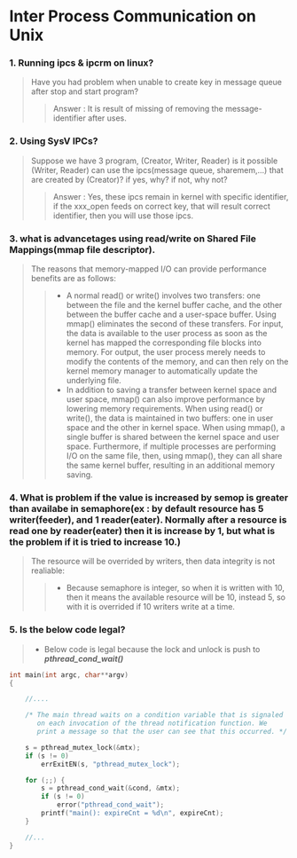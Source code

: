 # Inter Process Communication on Unix

### 1. Running ipcs & ipcrm on linux?
> Have you had problem when unable to create key in message queue after stop and start program?
>> Answer : It is result of missing of removing the message-identifier after uses.

### 2. Using SysV IPCs?
> Suppose we have 3 program, (Creator, Writer, Reader) is it possible (Writer, Reader) can use the ipcs(message queue, sharemem,...) that are created by (Creator)? if yes, why? if not, why not?
>> Answer : Yes, these ipcs remain in kernel with specific identifier, if the xxx_open feeds on correct key, that will result correct identifier, then you will use those ipcs.

### 3. what is advancetages using read/write on **Shared File Mappings**(mmap file descriptor).
> The reasons that memory-mapped I/O can provide performance benefits are as
follows:
>> - A normal read() or write() involves two transfers: one between the file and the kernel buffer cache, and the other between the buffer cache and a user-space buffer. Using mmap() eliminates the second of these transfers. For input, the data is available to the user process as soon as the kernel has mapped the corresponding file blocks into memory. For output, the user process merely needs to modify the contents of the memory, and can then rely on the kernel memory manager to automatically update the underlying file.
>> - In addition to saving a transfer between kernel space and user space, mmap() can also improve performance by lowering memory requirements. When using read() or write(), the data is maintained in two buffers: one in user space and the other in kernel space. When using mmap(), a single buffer is shared between the kernel space and user space. Furthermore, if multiple processes are performing I/O on the same file, then, using mmap(), they can all share the same kernel buffer, resulting in an additional memory saving.

### 4. What is problem if the value is increased by semop is greater than availabe in semaphore(ex : by default resource has 5 writer(feeder), and 1 reader(eater). Normally after a resource is read one by reader(eater) then it is increase by 1, but what is the problem if it is tried to increase 10.)
> The resource will be overrided by writers, then data integrity is not realiable:
>> - Because semaphore is integer, so when it is written with 10, then it means the available resource will be 10, instead 5, so with it is overrided if 10 writers write at a time.

### 5. Is the below code legal?
> - Below code is legal because the lock and unlock is push to ***pthread_cond_wait()***
```C++
int main(int argc, char**argv)
{

    //....

    /* The main thread waits on a condition variable that is signaled
       on each invocation of the thread notification function. We
       print a message so that the user can see that this occurred. */

    s = pthread_mutex_lock(&mtx);
    if (s != 0)
        errExitEN(s, "pthread_mutex_lock");

    for (;;) {
        s = pthread_cond_wait(&cond, &mtx);
        if (s != 0)
            error("pthread_cond_wait");
        printf("main(): expireCnt = %d\n", expireCnt);
    }

    //...
}
```

